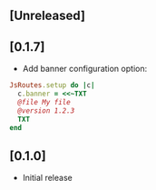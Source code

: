 ## [Unreleased]

## [0.1.7]

* Add banner configuration option:

``` ruby
JsRoutes.setup do |c|
  c.banner = <<~TXT
  @file My file
  @version 1.2.3
  TXT
end
```

## [0.1.0]

- Initial release
